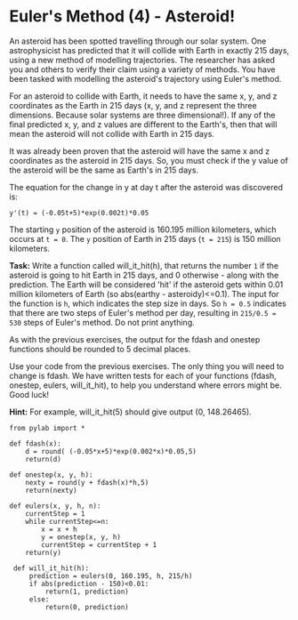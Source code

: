 # Euler's Method (4) - Asteroid!

An asteroid has been spotted travelling through our solar system. One astrophysicist has predicted that it will collide with Earth in exactly 215 days, using a new method of modelling trajectories. The researcher has asked you and others to verify their claim using a variety of methods. You have been tasked with modelling the asteroid's trajectory using Euler's method. 

For an asteroid to collide with Earth, it needs to have the same x, y, and z coordinates as the Earth in 215 days (x, y, and z represent the three dimensions. Because solar systems are three dimensional!). If any of the final predicted x, y, and z values are different to the Earth's, then that will mean the asteroid will not collide with Earth in 215 days. 

It was already been proven that the asteroid will have the same x and z coordinates as the asteroid in 215 days. So, you must check if the y value of the asteroid will be the same as Earth's in 215 days. 

The equation for the change in y at day t after the asteroid was discovered is:

`y'(t) = (-0.05t+5)*exp(0.002t)*0.05`

The starting `y` position of the asteroid is 160.195 million kilometers, which occurs at `t = 0`. The `y` position of Earth in 215 days (`t = 215`) is 150 million kilometers. 

**Task:** Write a function called will_it_hit(h), that returns the number `1` if the asteroid is going to hit Earth in 215 days, and 0 otherwise - along with the prediction. The Earth will be considered 'hit' if the asteroid gets within 0.01 million kilometers of Earth (so abs(earthy - asteroidy)<=0.1). The input for the function is `h`, which indicates the step size in days. So `h = 0.5` indicates that there are two steps of Euler's method per day, resulting in `215/0.5 = 530` steps of Euler's method.  Do not print anything. 

As with the previous exercises, the output for the fdash and onestep functions should be rounded to 5 decimal places. 

Use your code from the previous exercises. The only thing you will need to change is fdash. We have written tests for each of your functions (fdash, onestep, eulers, will_it_hit), to help you understand where errors might be. Good luck!

**Hint:** For example, will_it_hit(5) should give output (0, 148.26465).

```
from pylab import *

def fdash(x):
    d = round( (-0.05*x+5)*exp(0.002*x)*0.05,5)
    return(d)

def onestep(x, y, h):
    nexty = round(y + fdash(x)*h,5)
    return(nexty)
    
def eulers(x, y, h, n):
    currentStep = 1
    while currentStep<=n:
        x = x + h
        y = onestep(x, y, h)
        currentStep = currentStep + 1
    return(y)
    
 def will_it_hit(h):
     prediction = eulers(0, 160.195, h, 215/h)
     if abs(prediction - 150)<0.01:
         return(1, prediction)
     else:
         return(0, prediction)
 
 
 
```
